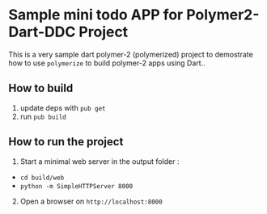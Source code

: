 # Sample mini todo APP for  Polymer2-Dart-DDC Project

This is a very sample dart polymer-2 (polymerized) project to demostrate 
how to use `polymerize` to build polymer-2 apps using Dart..

## How to build

 1. update deps with `pub get`
 2. run `pub build`


## How to run the project

 1. Start a minimal web server in the output folder : 
  - `cd build/web`
  - `python -m SimpleHTTPServer 8000`
 2. Open a browser on `http://localhost:8000`


